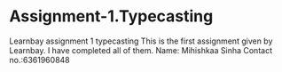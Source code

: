 # Assignment-1.Typecasting
Learnbay assignment 1 typecasting
This is the first assignment given by Learnbay. I have completed all of them.
Name: Mihishkaa Sinha
Contact no.:6361960848
